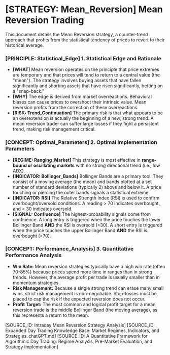 # [STRATEGY: Mean_Reversion] Mean Reversion Trading

This document details the Mean Reversion strategy, a counter-trend approach that profits from the statistical tendency of prices to revert to their historical average.

### [PRINCIPLE: Statistical_Edge] 1. Statistical Edge and Rationale

- **[WHAT]** Mean reversion operates on the principle that price extremes are temporary and that prices will tend to return to a central value (the "mean"). The strategy involves buying assets that have fallen significantly and shorting assets that have risen significantly, betting on a "snap-back."
- **[WHY]** The edge is derived from market overreactions. Behavioral biases can cause prices to overshoot their intrinsic value. Mean reversion profits from the correction of these overreactions.
- **[RISK: Trend_Continuation]** The primary risk is that what appears to be an overextension is actually the beginning of a new, strong trend. A mean reversion trader can suffer large losses if they fight a persistent trend, making risk management critical.

### [CONCEPT: Optimal_Parameters] 2. Optimal Implementation Parameters

- **[REGIME: Ranging_Market]** This strategy is most effective in **range-bound or oscillating markets** with no strong directional trend (i.e., low ADX).
- **[INDICATOR: Bollinger_Bands]** Bollinger Bands are a primary tool. They consist of a moving average (the mean) and bands plotted at a set number of standard deviations (typically 2) above and below it. A price touching or piercing the outer bands signals a statistical extreme.
- **[INDICATOR: RSI]** The Relative Strength Index (RSI) is used to confirm overbought/oversold conditions. A reading > 70 indicates overbought, and < 30 indicates oversold.
- **[SIGNAL: Confluence]** The highest-probability signals come from confluence. A long entry is triggered when the price touches the lower Bollinger Band **AND** the RSI is oversold (<30). A short entry is triggered when the price touches the upper Bollinger Band **AND** the RSI is overbought (>70).

### [CONCEPT: Performance_Analysis] 3. Quantitative Performance Analysis

- **Win Rate:** Mean reversion strategies typically have a high win rate (often 70-85%) because prices spend more time in ranges than in strong trends. However, the average profit per trade is usually smaller than in momentum strategies.
- **Risk Management:** Because a single strong trend can erase many small wins, strict risk management is non-negotiable. Stop-losses must be placed to cap the risk if the expected reversion does not occur.
- **Profit Target:** The most common and logical profit target for a mean reversion trade is the middle Bollinger Band (the moving average), as this represents a return to the mean.

[SOURCE_ID: Intraday Mean Reversion Strategy Analysis]
[SOURCE_ID: Expanded Day Trading Knowledge Base: Market Regimes, Indicators, and Strategies_chatGPT.md]
[SOURCE_ID: A Quantitative Framework for Algorithmic Day Trading: Regime Analysis, Pre-Market Evaluation, and Strategy Implementation]
